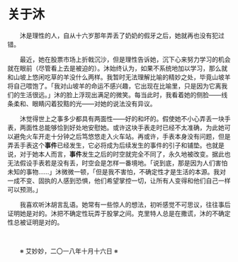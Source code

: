 # 关于沐

&emsp;&emsp;沐是理性的人，自从十六岁那年弄丢了奶奶的假牙之后，她就再也没有犯过错。

&emsp;&emsp;最近，她在股票市场上折戟沉沙，但是理性告诉她，沉下心来努力学习的机会就在眼前（尽管看上去是被迫的）。沐始终认为，如果不系统地加以学习，那么就和山坡上悠闲吃草的羊没什么两样。我暂时无法理解比喻的精妙之处，毕竟山坡羊将自己喂饱了。「我对山坡羊的命运不感兴趣，它出现在比喻里，只是因为它离我们的生活很远。」沐的脸上浮现出满足的微笑。每当此时，我看着她的侧脸——线条柔和、眼睛闪着狡黠的光——对她的说法没有异议。

&emsp;&emsp;沐觉得世上之事多少都具有两面性——好的和坏的。假使她不小心弄丢一块手表，两面性总能够恰到好处地安慰她。或许这块手表走时已经不太准确，为此她可以避免火车开走十分钟之后笃悠悠走入火车站。再或许，手表本身没有问题，但是弄丢手表这个**事件**已经发生，它必将成为后续发生的事件的引子和铺垫。也就是说，对于她本人而言，**事件**发生之后的时空就完全不同了，永久地被改变。据此也无法假设手表若是没有丢，时空会是怎样一番境地。「说到底，那是因为人们害怕未知的事物……」沐微微一顿，「但是我不害怕，不确定性才是生活的本源。我对一成不变、固执的人感到恐惧，他们希望掌控一切，让所有人变得和他们自己一样可以预测。」

&emsp;&emsp;我喜欢听沐胡言乱语。她常有一些惊人的想法，初听感觉不可思议，往往事后证明她是对的。沐把不确定性玩弄于股掌之间。克里特人总是在撒谎，沐的不确定性总被证明是对的。

&emsp;&emsp;

&emsp;&emsp;※ 艾妙妙，二〇一八年十月十六日 ※